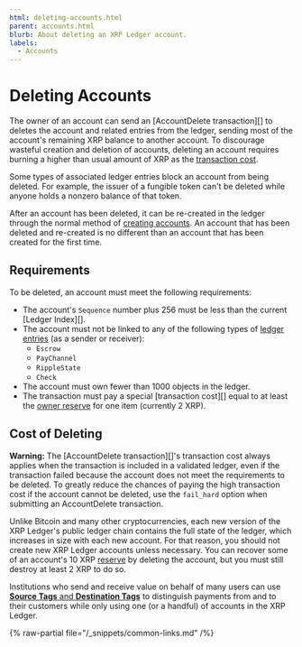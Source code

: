 ```yaml
---
html: deleting-accounts.html
parent: accounts.html
blurb: About deleting an XRP Ledger account.
labels:
  - Accounts
---
```

# Deleting Accounts

The owner of an account can send an [AccountDelete transaction][] to deletes the account and related entries from the ledger, sending most of the account's remaining XRP balance to another account. To discourage wasteful creation and deletion of accounts, deleting an account requires burning a higher than usual amount of XRP as the [transaction cost](../transactions/transaction-cost.md).

Some types of associated ledger entries block an account from being deleted. For example, the issuer of a fungible token can't be deleted while anyone holds a nonzero balance of that token.

After an account has been deleted, it can be re-created in the ledger through the normal method of [creating accounts](accounts.md#creating-accounts). An account that has been deleted and re-created is no different than an account that has been created for the first time.

## Requirements

To be deleted, an account must meet the following requirements:

- The account's `Sequence` number plus 256 must be less than the current [Ledger Index][].
- The account must not be linked to any of the following types of [ledger entries](../../references/protocol/ledger-data/ledger-entry-types/index.md) (as a sender or receiver):
    - `Escrow`
    - `PayChannel`
    - `RippleState`
    - `Check`
- The account must own fewer than 1000 objects in the ledger.
- The transaction must pay a special [transaction cost][] equal to at least the [owner reserve](reserves.md) for one item (currently 2 XRP).

## Cost of Deleting

**Warning:** The [AccountDelete transaction][]'s transaction cost always applies when the transaction is included in a validated ledger, even if the transaction failed because the account does not meet the requirements to be deleted. To greatly reduce the chances of paying the high transaction cost if the account cannot be deleted, use the `fail_hard` option when submitting an AccountDelete transaction.

Unlike Bitcoin and many other cryptocurrencies, each new version of the XRP Ledger's public ledger chain contains the full state of the ledger, which increases in size with each new account. For that reason, you should not create new XRP Ledger accounts unless necessary. You can recover some of an account's 10 XRP [reserve](reserves.md) by deleting the account, but you must still destroy at least 2 XRP to do so.

Institutions who send and receive value on behalf of many users can use [**Source Tags** and **Destination Tags**](../transactions/source-and-destination-tags.md) to distinguish payments from and to their customers while only using one (or a handful) of accounts in the XRP Ledger.

{% raw-partial file="/_snippets/common-links.md" /%}
